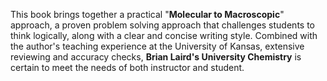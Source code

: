 <p>This book brings together a practical "<strong>Molecular to Macroscopic</strong>" approach, a proven problem solving approach that challenges students to think logically, along with a clear and concise writing style. Combined with the author's teaching experience at the University of Kansas, extensive reviewing and accuracy checks, <strong>Brian Laird's University Chemistry</strong> is certain to meet the needs of both instructor and student.</p>
